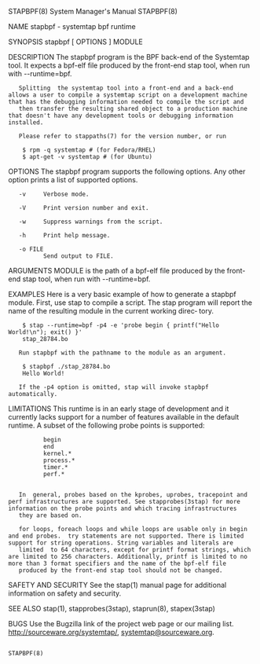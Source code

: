 STAPBPF(8)                                                                                 System Manager's Manual                                                                                 STAPBPF(8)



NAME
       stapbpf - systemtap bpf runtime




SYNOPSIS
       stapbpf [ OPTIONS ] MODULE


DESCRIPTION
       The stapbpf program is the BPF back-end of the Systemtap tool.  It expects a bpf-elf file produced by the front-end stap tool, when run with --runtime=bpf.


       Splitting  the systemtap tool into a front-end and a back-end allows a user to compile a systemtap script on a development machine that has the debugging information needed to compile the script and
       then transfer the resulting shared object to a production machine that doesn't have any development tools or debugging information installed.

       Please refer to stappaths(7) for the version number, or run

        $ rpm -q systemtap # (for Fedora/RHEL)
        $ apt-get -v systemtap # (for Ubuntu)


OPTIONS
       The stapbpf program supports the following options.  Any other option prints a list of supported options.

       -v     Verbose mode.

       -V     Print version number and exit.

       -w     Suppress warnings from the script.

       -h     Print help message.

       -o FILE
              Send output to FILE.


ARGUMENTS
       MODULE is the path of a bpf-elf file produced by the front-end stap tool, when run with --runtime=bpf.


EXAMPLES
       Here is a very basic example of how to generate a stapbpf module.  First, use stap to compile a script.  The stap program will report the name of the resulting module in the current  working  direc‐
       tory.

        $ stap --runtime=bpf -p4 -e 'probe begin { printf("Hello World!\n"); exit() }'
        stap_28784.bo

       Run stapbpf with the pathname to the module as an argument.

        $ stapbpf ./stap_28784.bo
        Hello World!

       If the -p4 option is omitted, stap will invoke stapbpf automatically.


LIMITATIONS
       This runtime is in an early stage of development and it currently lacks support for a number of features available in the default runtime.  A subset of the following probe points is supported:


              begin
              end
              kernel.*
              process.*
              timer.*
              perf.*


       In  general, probes based on the kprobes, uprobes, tracepoint and perf infrastructures are supported. See stapprobes(3stap) for more information on the probe points and which tracing infrastructures
       they are based on.

       for loops, foreach loops and while loops are usable only in begin and end probes.  try statements are not supported. There is limited support for string operations. String variables and literals are
       limited  to 64 characters, except for printf format strings, which are limited to 256 characters. Additionally, printf is limited to no more than 3 format specifiers and the name of the bpf-elf file
       produced by the front-end stap tool should not be changed.


SAFETY AND SECURITY
       See the stap(1) manual page for additional information on safety and security.


SEE ALSO
       stap(1), stapprobes(3stap), staprun(8), stapex(3stap)


BUGS
       Use the Bugzilla link of the project web page or our mailing list.  http://sourceware.org/systemtap/, <systemtap@sourceware.org>.



                                                                                                                                                                                                   STAPBPF(8)
